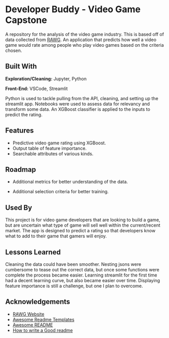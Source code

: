 # Developer Buddy - Video Game Capstone

A repository for the analysis of the video game industry. This is based off of data collected from [RAWG](https://rawg.io/). An application that predicts how well a video game would rate among people who play video games based on the criteria chosen.



## Built With

**Exploration/Cleaning:** Jupyter, Python

**Front-End:** VSCode, Streamlit

Python is used to tackle pulling from the API, cleaning, and setting up the streamlit app. Notebooks were used to assess data for relevancy and transform some data. An XGBoost classifier is applied to the inputs to predict the rating.


## Features

- Predictive video game rating using XGBoost.
- Output table of feature importance.
- Searchable attributes of various kinds.


## Roadmap

- Additional metrics for better understanding of the data.

- Additional selection criteria for better training.


## Used By

This project is for video game developers that are looking to build a game, but are uncertain what type of game will sell well within the current/recent market. The app is designed to predict a rating so that developers know what to add to their game that gamers will enjoy.



## Lessons Learned

Cleaning the data could have been smoother. Nesting jsons were cumbersome to tease out the correct data, but once some functions were complete the process became easier. Learning streamlit for the first time had a decent learning curve, but also became easier over time. Displaying feature importance is still a challenge, but one I plan to overcome.


## Acknowledgements
 - [RAWG Website](https://rawg.io/)
 - [Awesome Readme Templates](https://awesomeopensource.com/project/elangosundar/awesome-README-templates)
 - [Awesome README](https://github.com/matiassingers/awesome-readme)
 - [How to write a Good readme](https://bulldogjob.com/news/449-how-to-write-a-good-readme-for-your-github-project)
